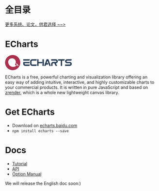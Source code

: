 # 全目录

[更多系统、论文，供君选择 ~~>](https://www.bitwise.net.cn)
# ECharts

<a href="http://echarts.baidu.com">
    <img style="vertical-align: top;" src="./asset/logo.png?raw=true" alt="logo" height="50px">
</a>

ECharts is a free, powerful charting and visualization library offering an easy way of adding intuitive, interactive, and highly customizable charts to your commercial products. It is written in pure JavaScript and based on <a href="https://github.com/ecomfe/zrender">zrender</a>, which is a whole new lightweight canvas library.

# Get ECharts

+ Download on [echarts.baidu.com](http://echarts.baidu.com/download.html)
+ `npm install echarts --save`

# Docs

+ [Tutorial](http://echarts.baidu.com/tutorial.html)
+ [API](http://echarts.baidu.com/api.html)
+ [Option Manual](http://echarts.baidu.com/option.html)

We will release the English doc soon:)

